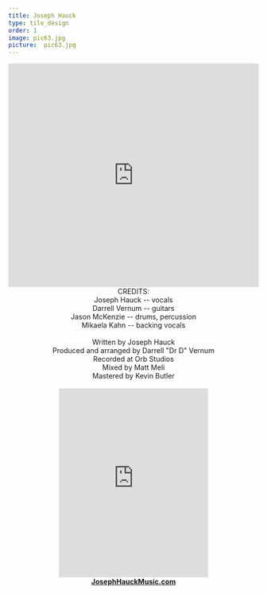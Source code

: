 ```yaml
---
title: Joseph Hauck
type: tile_design
order: 1
image: pic63.jpg
picture:  pic63.jpg
---
```

<div style="text-align: center;">
<iframe allow="autoplay *; encrypted-media *;" frameborder="0" height="450" style="width:100%;max-width:660px;overflow:hidden;background:transparent;" sandbox="allow-forms allow-popups allow-same-origin allow-scripts allow-storage-access-by-user-activation allow-top-navigation-by-user-activation" src="https://embed.music.apple.com/us/album/we-went-downtown-single/1440100670"></iframe>
<br>
CREDITS:
<br>
Joseph Hauck -- vocals
<br>
Darrell Vernum -- guitars
<br>
Jason McKenzie -- drums, percussion
<br>
Mikaela Kahn -- backing vocals
<br>
<br>
Written by Joseph Hauck
<br>
Produced and arranged by Darrell "Dr D" Vernum
<br>
Recorded at Orb Studios
<br>
Mixed by Matt Meli
<br>
Mastered by Kevin Butler
<br><br>
<iframe src="https://open.spotify.com/embed/album/64ghoE3kOEkoByJEaUynxz" width="300" height="380" frameborder="0" allowtransparency="true" allow="encrypted-media"></iframe>
<br>
<a href="https://josephhauckmusic.com/home" target="_blank"><span style="font-size: normal;"><b>JosephHauckMusic.com</a>
